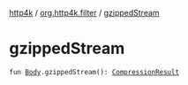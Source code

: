 [http4k](../index.md) / [org.http4k.filter](index.md) / [gzippedStream](./gzipped-stream.md)

# gzippedStream

`fun `[`Body`](../org.http4k.core/-body/index.md)`.gzippedStream(): `[`CompressionResult`](-compression-result/index.md)